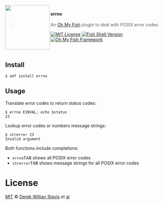 <img src="https://cloud.githubusercontent.com/assets/8317250/8510172/f006f0a4-230f-11e5-98b6-5c2e3c87088f.png" align="left" width="144px" height="144px"/>

#### errno
> An [Oh My Fish][omf-link] plugin to deal with POSIX error codes

[![MIT License](https://img.shields.io/badge/license-MIT-007EC7.svg?style=flat-square)](/LICENSE)
[![Fish Shell Version](https://img.shields.io/badge/fish-v2.2.0-007EC7.svg?style=flat-square)](http://fishshell.com)
[![Oh My Fish Framework](https://img.shields.io/badge/Oh%20My%20Fish-Framework-007EC7.svg?style=flat-square)](https://www.github.com/oh-my-fish/oh-my-fish)

<br/>

## Install

```fish
$ omf install errno
```

## Usage

Translate error codes to return status codes:

```fish
$ errno EINVAL; echo $status
23
```

Lookup error codes or numbers message strings:

```fish
$ strerror 23
Invalid argument
```

Both functions include completions:

- `errno`<kbd>TAB</kbd> shows all POSIX error codes
- `strerror`<kbd>TAB</kbd> shows message strings for all POSIX error codes


# License

[MIT][mit] © [Derek Willian Stavis][author] et [al][contributors]


[mit]:            http://opensource.org/licenses/MIT
[author]:         http://github.com/derekstavis
[contributors]:   https://github.com/derekstavis/plugin-errno/graphs/contributors
[omf-link]:       https://www.github.com/oh-my-fish/oh-my-fish

[license-badge]:  https://img.shields.io/badge/license-MIT-007EC7.svg?style=flat-square
